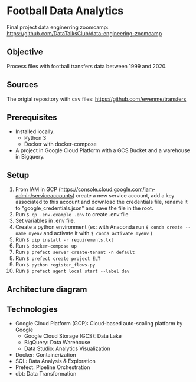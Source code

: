 # Football Data Analytics

Final project data enginerring zoomcamp: https://github.com/DataTalksClub/data-engineering-zoomcamp

## Objective
Process files with football transfers data between 1999 and 2020.

## Sources
The origial repository with csv files: https://github.com/ewenme/transfers 

## Prerequisites
- Installed locally:
    - Python 3
    - Docker with docker-compose
- A project in Google Cloud Platform with a GCS Bucket and a warehouse in Bigquery.

## Setup
1. From IAM in GCP (https://console.cloud.google.com/iam-admin/serviceaccounts) create a new service account, add a key associated to this account and download the credentials file, rename it to "google_credentials.json" and save the file in the root.
2. Run `$ cp .env.example .env` to create .env file
3. Set variables in .env file.
4. Create a python environment (ex: with Anaconda run `$ conda create --name myenv` and activate it with `$ conda activate myenv` ) 
5. Run `$ pip install -r requirements.txt`
6. Run `$ docker-compose up`
7. Run `$ prefect server create-tenant -n default`
8. Run `$ prefect create project ELT`
9. Run `$ python register_flows.py`
10. Run `$ prefect agent local start --label dev`



## Architecture diagram
<!-- <img src="images/architecture.png"/> -->


## Technologies
* Google Cloud Platform (GCP): Cloud-based auto-scaling platform by Google
    * Google Cloud Storage (GCS): Data Lake
    * BigQuery: Data Warehouse
    * Data Studio: Analytics Visualization
* Docker: Containerization
* SQL: Data Analysis & Exploration
* Prefect: Pipeline Orchestration
* dbt: Data Transformation